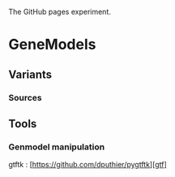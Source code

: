 The GitHub pages experiment.

# GeneModels
## Variants
### Sources
## Tools
### Genmodel manipulation 
gtftk : [https://github.com/dputhier/pygtftk][gtf]
